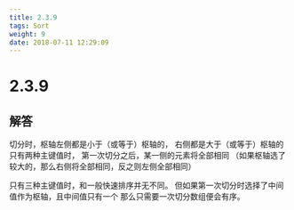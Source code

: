 ```yaml
---
title: 2.3.9
tags: Sort
weight: 9
date: 2018-07-11 12:29:09
---
```


# 2.3.9


## 解答

切分时，枢轴左侧都是小于（或等于）枢轴的，
右侧都是大于（或等于）枢轴的
只有两种主键值时，
第一次切分之后，某一侧的元素将全部相同
（如果枢轴选了较大的，那么右侧将全部相同，反之则左侧全部相同）

只有三种主键值时，和一般快速排序并无不同。
但如果第一次切分时选择了中间值作为枢轴，且中间值只有一个
那么只需要一次切分数组便会有序。
